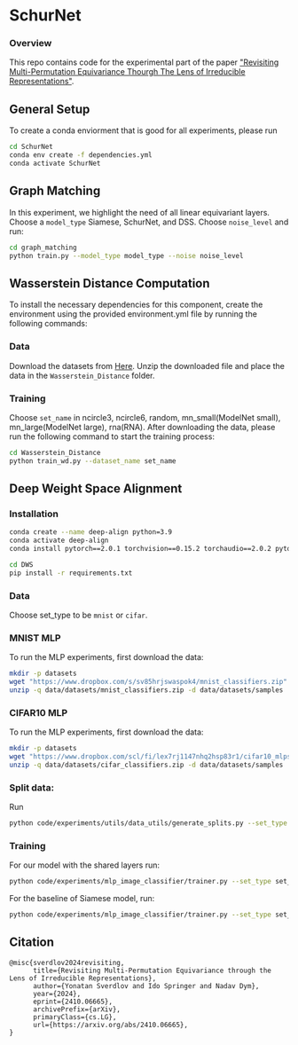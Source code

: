 # SchurNet
### Overview
This repo contains code for the experimental part of the paper ["Revisiting Multi-Permutation Equivariance Thourgh The Lens of Irreducible Representations"](https://arxiv.org/abs/2410.06665).
## General Setup
To create a conda enviorment that is good for all experiments, please run 
```bash
cd SchurNet
conda env create -f dependencies.yml 
conda activate SchurNet
```
## Graph Matching
In this experiment, we highlight the need of all linear equivariant layers. 
Choose a `model_type` Siamese, SchurNet, and DSS. Choose `noise_level` and run:
```bash
cd graph_matching
python train.py --model_type model_type --noise noise_level
```
## Wasserstein Distance Computation
To install the necessary dependencies for this component, create the environment using the provided environment.yml file by running the following commands:
### Data
Download the datasets from [Here](https://drive.filen.io/f/69d1d525-1ce8-4770-88d6-a2cbc700785c#SXRTYQFcSUmGEirL8GQWZPEpSAaAY8EX).
Unzip the downloaded file and place the data in the `Wasserstein_Distance` folder.
### Training
Choose `set_name` in ncircle3, ncircle6, random, mn_small(ModelNet small), mn_large(ModelNet large), rna(RNA).
After downloading the data, please run the following command to start the training process:
```bash
cd Wasserstein_Distance
python train_wd.py --dataset_name set_name
```
## Deep Weight Space Alignment
### Installation
```bash
conda create --name deep-align python=3.9
conda activate deep-align
conda install pytorch==2.0.1 torchvision==0.15.2 torchaudio==2.0.2 pytorch-cuda=11.7 -c pytorch -c nvidia

cd DWS
pip install -r requirements.txt
```
### Data
Choose set_type to be `mnist` or `cifar`.

### MNIST MLP
To run the MLP experiments, first download the data:
```bash
mkdir -p datasets
wget "https://www.dropbox.com/s/sv85hrjswaspok4/mnist_classifiers.zip" -P data/datasets
unzip -q data/datasets/mnist_classifiers.zip -d data/datasets/samples

```
### CIFAR10 MLP
To run the MLP experiments, first download the data:
```bash
mkdir -p datasets
wget "https://www.dropbox.com/scl/fi/lex7rj1147nhq2hsp83r1/cifar10_mlps.zip?rlkey=tiyq14zl70hjbmhq2y9sg14xo&dl=1" -P data/datasets
unzip -q data/datasets/cifar_classifiers.zip -d data/datasets/samples
```
### Split data:
Run
```bash
python code/experiments/utils/data_utils/generate_splits.py --set_type set_type
```
### Training
For our model with the shared layers run:
```bash
python code/experiments/mlp_image_classifier/trainer.py --set_type set_type --shared True
```
For the baseline of Siamese model, run:
```bash
python code/experiments/mlp_image_classifier/trainer.py --set_type set_type --shared False
```

## Citation
```
@misc{sverdlov2024revisiting,
      title={Revisiting Multi-Permutation Equivariance through the Lens of Irreducible Representations}, 
      author={Yonatan Sverdlov and Ido Springer and Nadav Dym},
      year={2024},
      eprint={2410.06665},
      archivePrefix={arXiv},
      primaryClass={cs.LG},
      url={https://arxiv.org/abs/2410.06665}, 
}
```
